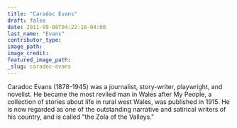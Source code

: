 ```yaml
---
title: "Caradoc Evans"
draft: false
date: 2011-09-08T04:22:16-04:00
last_name: "Evans"
contributor_type:
image_path:
image_credit:
featured_image_path:
_slug: caradoc-evans
---
```


Caradoc Evans (1878-1945) was a journalist, story-writer, playwright, and novelist. He became the most reviled man in Wales after My People, a collection of stories about life in rural west Wales, was published in 1915. He is now regarded as one of the outstanding narrative and satirical writers of his country, and is called "the Zola of the Valleys."

